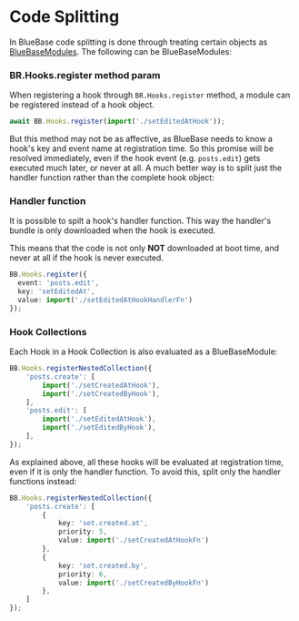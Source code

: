 # Code Splitting

In BlueBase code splitting is done through treating certain objects as [BlueBaseModules](). The following can be BlueBaseModules:

### BR.Hooks.register method param

When registering a hook through `BR.Hooks.register` method, a module can be registered instead of a hook object.

```typescript
await BB.Hooks.register(import('./setEditedAtHook'));
```

But this method may not be as affective, as BlueBase needs to know a hook's key and event name at registration time. So this promise will be resolved immediately, even if the hook event \(e.g. `posts.edit`\) gets executed much later, or never at all. A much better way is to split just the handler function rather than the complete hook object:

### Handler function

It is possible to spilt a hook's handler function. This way the handler's bundle is only downloaded when the hook is executed.

This means that the code is not only **NOT** downloaded at boot time, and never at all if the hook is never executed.

```typescript
BB.Hooks.register({
  event: 'posts.edit',
  key: 'setEditedAt',
  value: import('./setEditedAtHookHandlerFn')
});
```

### Hook Collections

Each Hook in a Hook Collection is also evaluated as a BlueBaseModule:

```typescript
BB.Hooks.registerNestedCollection({
    'posts.create': [
        import('./setCreatedAtHook'),
        import('./setCreatedByHook'),
    ],
    'posts.edit': [
        import('./setEditedAtHook'),
        import('./setEditedByHook'),
    ],
});
```

As explained above, all these hooks will be evaluated at registration time, even if it is only the handler function. To avoid this, split only the handler functions instead:

```typescript
BB.Hooks.registerNestedCollection({
    'posts.create': [
        {
            key: 'set.created.at',
            priority: 5,
            value: import('./setCreatedAtHookFn')
        },
        {
            key: 'set.created.by',
            priority: 6,
            value: import('./setCreatedByHookFn')
        },
    ]
});
```



